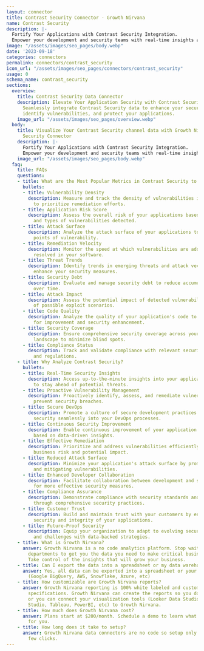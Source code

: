 ```yaml
---
layout: connector
title: Contrast Security Connector - Growth Nirvana
name: Contrast Security
description: |-
  Fortify Your Applications with Contrast Security Integration.
  Empower your development and security teams with real-time insights and actionable data to ensure secure and robust software.
image: "/assets/images/seo_pages/body.webp"
date: '2023-09-18'
categories: connectors
permalink: connectors/contrast_security
icon_url: "/assets/images/seo_pages/connectors/contrast_security"
usage: 0
schema_name: contrast_security
sections:
  overview:
    title: Contrast Security Data Connector
    description: Elevate Your Application Security with Contrast Security Integration.
      Seamlessly integrate Contrast Security data to enhance your security posture,
      identify vulnerabilities, and protect your applications.
    image_url: "/assets/images/seo_pages/overview.webp"
  body:
    title: Visualize Your Contrast Security channel data with Growth Nirvana's Contrast
      Security Connector
    description: |-
      Fortify Your Applications with Contrast Security Integration.
      Empower your development and security teams with real-time insights and actionable data to ensure secure and robust software.
    image_url: "/assets/images/seo_pages/body.webp"
  faq:
    title: FAQs
    questions:
    - title: What are the Most Popular Metrics in Contrast Security to Analyze?
      bullets:
      - title: Vulnerability Density
        description: Measure and track the density of vulnerabilities in your applications
          to prioritize remediation efforts.
      - title: Application Risk Score
        description: Assess the overall risk of your applications based on the severity
          and types of vulnerabilities detected.
      - title: Attack Surface
        description: Analyze the attack surface of your applications to identify potential
          points of vulnerability.
      - title: Remediation Velocity
        description: Monitor the speed at which vulnerabilities are addressed and
          resolved in your software.
      - title: Threat Trends
        description: Identify trends in emerging threats and attack vectors to proactively
          enhance your security measures.
      - title: Security Debt
        description: Evaluate and manage security debt to reduce accumulated vulnerabilities
          over time.
      - title: Attack Impact
        description: Assess the potential impact of detected vulnerabilities in terms
          of possible exploit scenarios.
      - title: Code Quality
        description: Analyze the quality of your application's code to identify areas
          for improvement and security enhancement.
      - title: Security Coverage
        description: Ensure comprehensive security coverage across your application
          landscape to minimize blind spots.
      - title: Compliance Status
        description: Track and validate compliance with relevant security standards
          and regulations.
    - title: Why Analyze Contrast Security?
      bullets:
      - title: Real-Time Security Insights
        description: Access up-to-the-minute insights into your application security
          to stay ahead of potential threats.
      - title: Proactive Vulnerability Management
        description: Proactively identify, assess, and remediate vulnerabilities to
          prevent security breaches.
      - title: Secure DevOps
        description: Promote a culture of secure development practices by integrating
          security seamlessly into your DevOps processes.
      - title: Continuous Security Improvement
        description: Enable continuous improvement of your application security posture
          based on data-driven insights.
      - title: Effective Remediation
        description: Prioritize and address vulnerabilities efficiently to minimize
          business risk and potential impact.
      - title: Reduced Attack Surface
        description: Minimize your application's attack surface by promptly addressing
          and mitigating vulnerabilities.
      - title: Enhanced Developer Collaboration
        description: Facilitate collaboration between development and security teams
          for more effective security measures.
      - title: Compliance Assurance
        description: Demonstrate compliance with security standards and regulations
          through comprehensive security practices.
      - title: Customer Trust
        description: Build and maintain trust with your customers by ensuring the
          security and integrity of your applications.
      - title: Future-Proof Security
        description: Equip your organization to adapt to evolving security threats
          and challenges with data-backed strategies.
    - title: What is Growth Nirvana?
      answer: Growth Nirvana is a no code analytics platform. Stop waiting for other
        departments to get you the data you need to make critical business decisions.
        Take control of the insights that will grow your business.
    - title: Can I export the data into a spreadsheet or my data warehouse?
      answer: Yes, all data can be exported into a spreadsheet or your data warehouse
        (Google BigQuery, AWS, Snowflake, Azure, etc)
    - title: How customizable are Growth Nirvana reports?
      answer: Growth Nirvana reporting is 100% white labeled and customized to your
        specifications. Growth Nirvana can create the reports so you don’t have to
        or you can connect your visualization tools (Looker Data Studio/Google Data
        Studio, Tableau, PowerBI, etc) to Growth Nirvana.
    - title: How much does Growth Nirvana cost?
      answer: Plans start at $200/month. Schedule a demo to learn what plan is best
        for you.
    - title: How long does it take to setup?
      answer: Growth Nirvana data connectors are no code so setup only requires a
        few clicks.
---
```

